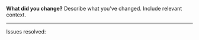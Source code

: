 **What did you change?**
Describe what you've changed. Include relevant context.

---
Issues resolved: 
